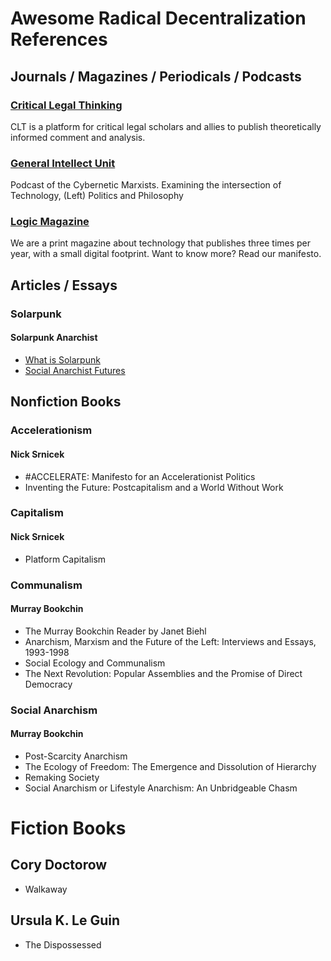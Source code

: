 # Awesome Radical Decentralization References

## Journals / Magazines / Periodicals / Podcasts

### [Critical Legal Thinking](http://criticallegalthinking.com/)

CLT is a platform for critical legal scholars and allies to publish theoretically informed comment and analysis.

### [General Intellect Unit](http://generalintellectunit.net/)

Podcast of the Cybernetic Marxists. Examining the intersection of Technology, (Left) Politics and Philosophy

### [Logic Magazine](https://logicmag.io/)

We are a print magazine about technology that publishes three times per year, with a small digital footprint. Want to know more? Read our manifesto.

## Articles / Essays

### Solarpunk

#### Solarpunk Anarchist

 - [What is Solarpunk](https://solarpunkanarchists.com/2016/05/27/what-is-solarpunk/)
 - [Social Anarchist Futures](https://solarpunkanarchists.com/2018/05/02/social-anarchist-futures/)

## Nonfiction Books

### Accelerationism

#### Nick Srnicek

 - #ACCELERATE: Manifesto for an Accelerationist Politics
 - Inventing the Future: Postcapitalism and a World Without Work
 
### Capitalism

#### Nick Srnicek

 - Platform Capitalism

### Communalism

#### Murray Bookchin

 - The Murray Bookchin Reader by Janet Biehl
 - Anarchism, Marxism and the Future of the Left: Interviews and Essays, 1993-1998
 - Social Ecology and Communalism 
 - The Next Revolution: Popular Assemblies and the Promise of Direct Democracy

### Social Anarchism

#### Murray Bookchin

 - Post-Scarcity Anarchism
 - The Ecology of Freedom: The Emergence and Dissolution of Hierarchy
 - Remaking Society
 - Social Anarchism or Lifestyle Anarchism: An Unbridgeable Chasm

# Fiction Books

## Cory Doctorow

 - Walkaway

## Ursula K. Le Guin

 - The Dispossessed
